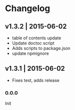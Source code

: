 # Changelog

## v1.3.2 | 2015-06-02
* table of contents update
* Update doctoc script
* Adds scripts to package.json
* update npmignore

## v1.3.1 | 2015-06-02
* Fixes test, adds release

### 0.0.0
Init




